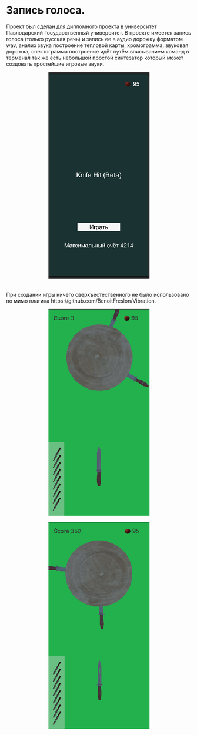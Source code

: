 # Запись голоса.
Проект был сделан для дипломного проекта в университет Павлодарский Государственный университет. В проекте имеется запись голоса (только русская речь)
и запись ее в аудио дорожку форматом wav, анализ звука построение тепловой карты, хромограмма, звуковая дорожка, спектограмма построение идёт путём вписыванием команд в терменал
так же есть небольшой простой синтезатор который может создовать простейшие игровые звуки.
<br>
<p align="center"><img src="https://github.com/Leonid07/Test-Game/blob/main/%D0%91%D0%B5%D0%B7%D1%8B%D0%BC%D1%8F%D0%BD%D0%BD%D1%8B%D0%B9.png"></p>
<br>
При создании игры ничего сверхъестественного не было использовано по мимо плагина https://github.com/BenoitFreslon/Vibration.
<br>
<p align="center"><img src="https://github.com/Leonid07/Test-Game/blob/main/%D0%91%D0%B5%D0%B7%D1%8B%D0%BC%D1%8F%D0%BD%D0%BD%D1%8B1%D0%B9.png"></p>
<p align="center"><img src="https://github.com/Leonid07/Test-Game/blob/main/%D0%91%D0%B5%D0%B7%D1%8B%D0%BC%D1%8F%D0%BD%D0%BD%D1%8B12%D0%B9.png"></p>
